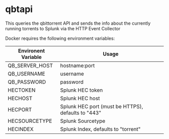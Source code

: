 # qbtapi

This queries the qbittorrent API and sends the info about the currently running torrents to Splunk via the HTTP Event Collector

Docker requires the following environment variables:

| Environent Variable | Usage                                              |
| ---                 | ---                                                |
|  QB_SERVER_HOST     | hostname:port                                      |
|  QB_USERNAME        | username                                           |
|  QB_PASSWORD        | password                                           |
|  HECTOKEN           | Splunk HEC token                                   |
|  HECHOST            | Splunk HEC host                                    |
|  HECPORT            | Splunk HEC port (must be HTTPS), defaults to "443" |
|  HECSOURCETYPE      | Splunk Sourcetype                                  |
|  HECINDEX           | Splunk Index, defaults to "torrent"                |
